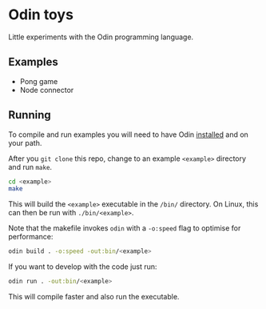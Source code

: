 # Odin toys

Little experiments with the Odin programming language.

## Examples

* Pong game
* Node connector

## Running

To compile and run examples you will need to have Odin [installed](https://odin-lang.org/docs/install/) and on your path.

After you `git clone` this repo, change to an example `<example>` directory and run `make`.

```bash
cd <example>
make
```

This will build the `<example>` executable in the `/bin/` directory.
On Linux, this can then be run with `./bin/<example>`.

Note that the makefile invokes `odin` with a `-o:speed` flag
to optimise for performance:

```bash
odin build . -o:speed -out:bin/<example>
```

If you want to develop with the code just run:

```bash
odin run . -out:bin/<example>
```

This will compile faster and also run the executable.
